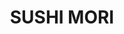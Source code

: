 ---
layout: place
title: SUSHI MORI
permalink: /california/santa-cruz/sushi-mori.html
stateAbbr: CA
stateName: California
cityName: Santa Cruz
seo:
  type: restaurant
  links: https://www.sushimorisantacruz.com/
place_id: ChIJBQEsGsNBjoARyz07FQkOgFw
photos:
  - name: >-
      places/ChIJBQEsGsNBjoARyz07FQkOgFw/photos/AeeoHcLRZFZFiu2jDitF2z6XehYsGDLWG9LwOPboGFjVohx3ADLbXkqPBqd4P6wT7a1Nu4zuQ3R4QPybvlMF3VTx3StUIUxf3lpZi3IsbevZKqepH_OXFZL9iOGBeQ55cXM3O0YaETG2B0apbiFOYoNwCePuVTaqPKO8gTc2XBtltlUl1pqWHYQnpl--ZC6q4qWeMBWbNDeF4KQp_0NqH3C5W1biuw8vFexKo6_usAPkvAQY0I4zUNuZN_ga61jpmdDdQq--1nDFVaP3fP4aerDp2CS-Y4WxiwAW05Dy9pBHBWAjaX9mek0kDv99t2bSUAoUgPncpSt3lth8Wj44ulU-4zL1fy1m6cJYxTGCmOYxUQbAqJQkqIrnXxSX5p7mRU3W_8b7vUa7GC7lQiSCRIqrctbxpyeyl9_z_yztsJrnbcCTk7A
    widthPx: 3000
    heightPx: 2916
    authorAttributions:
      - displayName: Amir Ahmed Asif
        uri: https://maps.google.com/maps/contrib/117597793051200825990
        photoUri: >-
          https://lh3.googleusercontent.com/a-/ALV-UjVDD6LrYHpMQShFZTwm1zdKw01hDzWn_VvckpRf0adeiPr0f4rFow=s100-p-k-no-mo
    flagContentUri: >-
      https://www.google.com/local/imagery/report/?cb_client=maps_api_places.places_api&image_key=!1e10!2sCIHM0ogKEICAgICJqPSPwwE&hl=en-US
    googleMapsUri: >-
      https://www.google.com/maps/place//data=!3m4!1e2!3m2!1sCIHM0ogKEICAgICJqPSPwwE!2e10!4m2!3m1!1s0x808e41c31a2c0105:0x5c800e09153b3dcb
  - name: >-
      places/ChIJBQEsGsNBjoARyz07FQkOgFw/photos/AeeoHcKwMhOiIdIfVkUXgvEw5KSfLYG_bdTr4Jrrfzuw10DZwfnwe9eM2OQ2clIGdMxwUbD-ljJnUHPCIPi6U3mhz5CFF61IYbTvrBwFsebM5S-dM8vKNxHim2jXL9rLP3PlSnxahpSZjZEJsmrJNn0J1mVH3K7CFiIjQvhKYy1XuYXsTarI5ZGGmJ5rlYqwtZzZVi_5Fe8UpK6_g9t6E6JwuJMywFJzZ6Sos-jbJKjnTI5TSM49vbPSRG-7sUkAKGl3tYoBXvUv9PHa4ObNrsolR7LTPQhCxs6TeH7DAh0UzCu7G0KUNIaKLCYCiiCeo9bItxIx4sjDAETaGiBihuCRxepqk6-WA8UYDQcT3fzgeXxbArM_ClteVq44wrwSnzkmAkZBphafXwyb9d1z5eMn2_EMvcvRwOer8fmyIgCJT5OJzQ
    widthPx: 3024
    heightPx: 4032
    authorAttributions:
      - displayName: Gustavo Gomes
        uri: https://maps.google.com/maps/contrib/117637917182868703268
        photoUri: >-
          https://lh3.googleusercontent.com/a/ACg8ocKbQjM6h1N3n2RubfkZIzdK55Q2fKllf_YkTMcVIMoItmjC_A=s100-p-k-no-mo
    flagContentUri: >-
      https://www.google.com/local/imagery/report/?cb_client=maps_api_places.places_api&image_key=!1e10!2sCIHM0ogKEICAgMCIzLDTCg&hl=en-US
    googleMapsUri: >-
      https://www.google.com/maps/place//data=!3m4!1e2!3m2!1sCIHM0ogKEICAgMCIzLDTCg!2e10!4m2!3m1!1s0x808e41c31a2c0105:0x5c800e09153b3dcb
  - name: >-
      places/ChIJBQEsGsNBjoARyz07FQkOgFw/photos/AeeoHcIAaQB1Dwa_otsJvrFJ_FIcjzzIP7EsMtP_nkd9R0Mv3UpEb1s0LKKSq6Ihv0GxH3JZI-BhACVpcimGTmZl7VPJ16n7_oVCuA8BnfFnlWtOUIeITrMWe6oadlRbIXwEpiymrOO-YA9IXiDpnVIB4oqO-XItKexSnmwoCExiz3HhwTD365Zd3ihxOY5RVstJZb0MciQwIs_vB0l-usnMgLuX9NqUYARVGMiyYyQcNDU50QVlby2yqtJZOv8OGjZGUoT9m12BWLU5gKj2WebtfRkrUgfqtnP2VFSuyXerOcVUcPU8KoHDdXNOm1Kg3Npzfscysa8mhc437fZrNTin7v7GmpqJnOx_I9X9akSOHGMhfIS5W9J1tEch4nKl33pzIOFdj76blSDOEtF5Fr3q8WEMyoGljhUJlReKoITNj3kgLmE
    widthPx: 4032
    heightPx: 3024
    authorAttributions:
      - displayName: Peng Lin
        uri: https://maps.google.com/maps/contrib/113523651043475202124
        photoUri: >-
          https://lh3.googleusercontent.com/a-/ALV-UjU5gN47Gdm2lCEj54F3lSXnMjLtqfHKoy2HQva0_KFhc0hdMR8A=s100-p-k-no-mo
    flagContentUri: >-
      https://www.google.com/local/imagery/report/?cb_client=maps_api_places.places_api&image_key=!1e10!2sCIHM0ogKEICAgID7wfPntQE&hl=en-US
    googleMapsUri: >-
      https://www.google.com/maps/place//data=!3m4!1e2!3m2!1sCIHM0ogKEICAgID7wfPntQE!2e10!4m2!3m1!1s0x808e41c31a2c0105:0x5c800e09153b3dcb
  - name: >-
      places/ChIJBQEsGsNBjoARyz07FQkOgFw/photos/AeeoHcIHnExqhO9tgSihgPbRxDSVIxLBDPn5zIQ1r7kPVHcBaWVb2nYIXijOvv8WDu28SUETNXt511lhhm35Bgz2-iTvlotvu6r4qXkIVT8OKrj_jQlP5FGG-EKMC7dsLvL3NT5FCQjsMnnaCROmNoBO4TAZn_CPc7F5TxwBSf2GeCdUmcCYfChWPmuCwHWAiY7AkXil8MOjWQgplYqdJoabp4YUu4_If1N9eP-957Wyh7Yl4EuJUrFXlYWu8Mtr1n1UCquGh59YMVSfNchnMntOyWQodEhF9vxFXizm3iKZ1uMyDOYXE6csJkL25EiDCoNCCQkpa_Mcs0s15ZOiiw8aGpM0lSmggxGR9iuUa3ngoLTCZ8RJoSRj454hZO554JxyAAmg1iMoudqoEGIHn2VyNLCf7YJAKq0fWS4XvVlkd3ovYGbd
    widthPx: 3024
    heightPx: 4032
    authorAttributions:
      - displayName: Gustavo Gomes
        uri: https://maps.google.com/maps/contrib/117637917182868703268
        photoUri: >-
          https://lh3.googleusercontent.com/a/ACg8ocKbQjM6h1N3n2RubfkZIzdK55Q2fKllf_YkTMcVIMoItmjC_A=s100-p-k-no-mo
    flagContentUri: >-
      https://www.google.com/local/imagery/report/?cb_client=maps_api_places.places_api&image_key=!1e10!2sCIHM0ogKEICAgMCIzLDTigE&hl=en-US
    googleMapsUri: >-
      https://www.google.com/maps/place//data=!3m4!1e2!3m2!1sCIHM0ogKEICAgMCIzLDTigE!2e10!4m2!3m1!1s0x808e41c31a2c0105:0x5c800e09153b3dcb
  - name: >-
      places/ChIJBQEsGsNBjoARyz07FQkOgFw/photos/AeeoHcK8ZqJBlcs1uIzEz0q614gUhuK3U1OaWvniSPecRdlKFwfiCTTi42UerTCdIto3vSfiLBf_F5FdiBpMcaeC1ciCgZsLs7UIygvF8r7g6mRgZ3KHFueXNduXal-31DLDdzZzpQyUgI92yDkKOALEQZpuGwkEvj0zbPQIw5GtoYfqn8yE8xQ9c3R8vng1i2tmbg-CRbbKvhefLGF-xeC-96Z85n1puSftK6EWpjmxW6S5ZL5eKilFD7zCoxMaczeoU05Dj1ARbur4S1DjFYJp93bvJ03kbzLAR1QvD5JAvIPWJpxVDuuNQMMFi8uuAONx4p8s7E5hzZogE5A00TmV2wp73lpyq2yTjaVDptk7Dg1CAVPMPxrA08hiCNgStACUD6mT2p4NArqx4DShaXYQD34UG87ZcByheYZ00xDTgd6sJHBu
    widthPx: 3000
    heightPx: 4000
    authorAttributions:
      - displayName: Shazette Marineau
        uri: https://maps.google.com/maps/contrib/104876114946521119109
        photoUri: >-
          https://lh3.googleusercontent.com/a-/ALV-UjV2S6SmJJQbev18uQAax9YZ1Wp81_o2BlqdCa6kQ8wGixBR9BpA=s100-p-k-no-mo
    flagContentUri: >-
      https://www.google.com/local/imagery/report/?cb_client=maps_api_places.places_api&image_key=!1e10!2sCIHM0ogKEICAgMDg0eGPjAE&hl=en-US
    googleMapsUri: >-
      https://www.google.com/maps/place//data=!3m4!1e2!3m2!1sCIHM0ogKEICAgMDg0eGPjAE!2e10!4m2!3m1!1s0x808e41c31a2c0105:0x5c800e09153b3dcb
  - name: >-
      places/ChIJBQEsGsNBjoARyz07FQkOgFw/photos/AeeoHcLii6DPDK4TRFu0n8pSCXdqRrOBPyrsCEOVu4jGurzEMjlQ7OpfdF6e007gZ6Z7Tt7i5th4Lo6q-8zr4Xu1eMbOEr2Q-tttruv664o3LRSOc0l-08EEYlRXU2oFmulTHQF5i9j-3kihcejBRvD0lQ6OHGCl5Go83ChQp1XU6yL0EpbnAB8A9J6rd9lmUjG389KWoIQjAlqGPB58uNZWiRz3qvojVp2X0NgPVo9w50aeM9_y1sopNvLioZmEXy29Yshda7RQgta04h6b6WTJd5kZVo3jJ58LEjXye17n82Io_gbCDxYxgxgl1Hfje-C7mN6o_9jYYA2JO2goZ7HkiN5MK9RGpMyzJNolRqLoVQk1SldVZ1OsxP2OpRUc2Y0HQGRF0ysLk-5EaxFIYQsYvAati-WZloXHL2JbkHpN_LgRoPTX
    widthPx: 1920
    heightPx: 1080
    authorAttributions:
      - displayName: Shy DaMan (JWoods)
        uri: https://maps.google.com/maps/contrib/106868735567414958906
        photoUri: >-
          https://lh3.googleusercontent.com/a-/ALV-UjX4V0mLmpJmPQ8MQoMNJYplQi1DztgOIJwi5JloExeEaeXX8XA=s100-p-k-no-mo
    flagContentUri: >-
      https://www.google.com/local/imagery/report/?cb_client=maps_api_places.places_api&image_key=!1e10!2sCIHM0ogKEICAgICpmZ-QjwE&hl=en-US
    googleMapsUri: >-
      https://www.google.com/maps/place//data=!3m4!1e2!3m2!1sCIHM0ogKEICAgICpmZ-QjwE!2e10!4m2!3m1!1s0x808e41c31a2c0105:0x5c800e09153b3dcb
  - name: >-
      places/ChIJBQEsGsNBjoARyz07FQkOgFw/photos/AeeoHcIql7Zjg-3r2aU7YYhKYlUHylWJQ21MRGtOO_-WY2feENBEvYIEUEp5PGQv7Fnavl9lLewNVc1T-IMQYDOn_-Oxh5W6uApMEJJrPcLCXuY1TElOaXpieTfMMZVelji5rM_F3qaKhf3e3GDxXqAP5iWbjV2tdDpWB0tyTLHEc0tE_q6eQX07aOtjoiDKeRk81T1fzboAUhdILzl8oFaA4-l66byWR9TWJ4AyQ-N35RcEkifqJbXw0DzMB_ZGg_Lb5OGtKc5fiIOgl10sgR5h7bEgkMdAvO9B8oNTWAnPVc8_5A
    widthPx: 610
    heightPx: 300
    authorAttributions:
      - displayName: SUSHI MORI
        uri: https://maps.google.com/maps/contrib/103062624968309144158
        photoUri: >-
          https://lh3.googleusercontent.com/a/ACg8ocIPLtsWp3RUP2wJ07ITaBXixKtSHzBi7io8qpYefSMlk1RNRA=s100-p-k-no-mo
    flagContentUri: >-
      https://www.google.com/local/imagery/report/?cb_client=maps_api_places.places_api&image_key=!1e10!2sAF1QipP1hkOArMPRsT3gsx6CdLYJqAjvFqYpLcKTQTZO&hl=en-US
    googleMapsUri: >-
      https://www.google.com/maps/place//data=!3m4!1e2!3m2!1sAF1QipP1hkOArMPRsT3gsx6CdLYJqAjvFqYpLcKTQTZO!2e10!4m2!3m1!1s0x808e41c31a2c0105:0x5c800e09153b3dcb
  - name: >-
      places/ChIJBQEsGsNBjoARyz07FQkOgFw/photos/AeeoHcIaM-onEnqoEl5KC5z1vNpUhdIdsc6wabF_RS6_PTz3ZK_eOpndZr1bFsBA529zI3A2a7zsCyKKulPlx2K6aOxx_mrV-K3fnBxKIAHC8aBZSaa3CBHb9dO2Yyyh12-GReuPgx-2_7r-CCnf30bowdcy3MOcxwzHl3Fy80dHfi_BIhtj5fQ4sDPEKiL-pV4fP5mBjXd5iZGInhz1Nw0tDtcJSBmkr8sfjimNeLlhQs3yIXjMP0F6aIqbI1ks0LRX_qSRsKeikV8QMGvWKHnZvvS6clVvgobhxPMjB2hKr05HI19HpPQ8W71nML-b0OQc6cGxmeC0ykAsnL_5cILvP_LD8_AE3AVtN-I_SYj88wNjEvdPu1965MrsaG-ys_5FzFxSnsp5COJ4iZZYSYWzJW9kYS8frqz0eM5_wpbaHcgtl60
    widthPx: 4624
    heightPx: 3472
    authorAttributions:
      - displayName: Dennis Gravett
        uri: https://maps.google.com/maps/contrib/107572789439024083402
        photoUri: >-
          https://lh3.googleusercontent.com/a-/ALV-UjV4RoSlGwa4Om2LcAkV1MbNpobfpiJsOaJf1Kn3ps0mbR_enMQ=s100-p-k-no-mo
    flagContentUri: >-
      https://www.google.com/local/imagery/report/?cb_client=maps_api_places.places_api&image_key=!1e10!2sCIHM0ogKEICAgIDjnvPjsgE&hl=en-US
    googleMapsUri: >-
      https://www.google.com/maps/place//data=!3m4!1e2!3m2!1sCIHM0ogKEICAgIDjnvPjsgE!2e10!4m2!3m1!1s0x808e41c31a2c0105:0x5c800e09153b3dcb
  - name: >-
      places/ChIJBQEsGsNBjoARyz07FQkOgFw/photos/AeeoHcLoWIv5LdzzBhqPfcNkfGzVqJ2zfQJPskeZTpdzhjziF3aDTqbMdP9_yLSwEQQT4sbWzFOl_HmT1qCNsV66dqmUyoSKBDuoao6SpzM1PZe_-SzJUFLQ70ue_c0Vf8XalonhcZojNOXEk-wBnoXtnGWrWQ30A7sr4hZ_VRxsi36-vnRsEGzccWVNdqNdbXdPN-97xaGmsZwgUx5UD5RXH1p8SNqPbNVaqseSBS2iFAqnNblZ4nUs-G586Mc2AGKC9IVWJu21yzzXJCl_D1eYq_T3eDJlhlN3LbMDEn3B-p-Ed_kRkqkP-KoNg0ANe58IChiCtDRywo6v4BB9xCi9U116M_EPFc_y2ZB_ySjxdQjyCehbm8VaCLJRwR8MkQ5ReJ5njEZOVk4Cj1bpursWz6nT3xlPtINZM-9furvHfaKMHRa8
    widthPx: 3024
    heightPx: 4032
    authorAttributions:
      - displayName: Anónimo cela sabe
        uri: https://maps.google.com/maps/contrib/103079253096551262298
        photoUri: >-
          https://lh3.googleusercontent.com/a-/ALV-UjVg-bxz2Ta11Vd5uadnPZ0d6pGHgsZQt9GGwuHYP4JlnA1K3XKe=s100-p-k-no-mo
    flagContentUri: >-
      https://www.google.com/local/imagery/report/?cb_client=maps_api_places.places_api&image_key=!1e10!2sCIHM0ogKEICAgICh26qc8AE&hl=en-US
    googleMapsUri: >-
      https://www.google.com/maps/place//data=!3m4!1e2!3m2!1sCIHM0ogKEICAgICh26qc8AE!2e10!4m2!3m1!1s0x808e41c31a2c0105:0x5c800e09153b3dcb
  - name: >-
      places/ChIJBQEsGsNBjoARyz07FQkOgFw/photos/AeeoHcJYkHDsaFgndeTX4DdDBMPS_BH3Fg7HSfbwNNKGykJ7jj-RWg9lwaQ2XUxEL4dl4Reh5whGRlTDyL_MMHISnFNu74kiiS8T0dq-juhQ0G8cSYcTv2ZH5H8UmRLZMzgiBZgyTx8wvmvFgq78QGVtvvF4xnUAXk0j4n9Qgdp7ZiR3HpksCszM-GaEGx_NQTQBZrC1rTtjSzMq60xZ3HCIssuZFOaEskz04uEjyLN0ojlCiZQ3-qtHvfo8po3I-OgXXdCmy_j-gDANweODacLyZa0o_WOpGwzkKuAUnS3urrr33g
    widthPx: 2242
    heightPx: 3217
    authorAttributions:
      - displayName: SUSHI MORI
        uri: https://maps.google.com/maps/contrib/103062624968309144158
        photoUri: >-
          https://lh3.googleusercontent.com/a/ACg8ocIPLtsWp3RUP2wJ07ITaBXixKtSHzBi7io8qpYefSMlk1RNRA=s100-p-k-no-mo
    flagContentUri: >-
      https://www.google.com/local/imagery/report/?cb_client=maps_api_places.places_api&image_key=!1e10!2sAF1QipP30daI-35fME2FnCK8gGA_tmR3HH4qQriZB1uZ&hl=en-US
    googleMapsUri: >-
      https://www.google.com/maps/place//data=!3m4!1e2!3m2!1sAF1QipP30daI-35fME2FnCK8gGA_tmR3HH4qQriZB1uZ!2e10!4m2!3m1!1s0x808e41c31a2c0105:0x5c800e09153b3dcb
address: 429 Front St, Santa Cruz, CA 95060, USA
street: 429 Front St
city: Santa Cruz
state: CA
zip: '95060'
country: USA
neighborhood: null
latitude: '36.971545'
longitude: '-122.024448'
accessibility_options:
  wheelchairAccessibleParking: true
  wheelchairAccessibleEntrance: true
  wheelchairAccessibleRestroom: true
  wheelchairAccessibleSeating: true
business_status: OPERATIONAL
name: SUSHI MORI
google_maps_links:
  directionsUri: >-
    https://www.google.com/maps/dir//''/data=!4m7!4m6!1m1!4e2!1m2!1m1!1s0x808e41c31a2c0105:0x5c800e09153b3dcb!3e0
  placeUri: https://maps.google.com/?cid=6665342880682032587
  writeAReviewUri: >-
    https://www.google.com/maps/place//data=!4m3!3m2!1s0x808e41c31a2c0105:0x5c800e09153b3dcb!12e1
  reviewsUri: >-
    https://www.google.com/maps/place//data=!4m4!3m3!1s0x808e41c31a2c0105:0x5c800e09153b3dcb!9m1!1b1
  photosUri: >-
    https://www.google.com/maps/place//data=!4m3!3m2!1s0x808e41c31a2c0105:0x5c800e09153b3dcb!10e5
primary_type: Japanese Restaurant
opening_hours:
  openNow: true
  periods:
    - open:
        day: 0
        hour: 15
        minute: 0
      close:
        day: 0
        hour: 23
        minute: 0
    - open:
        day: 1
        hour: 15
        minute: 0
      close:
        day: 1
        hour: 23
        minute: 0
    - open:
        day: 2
        hour: 15
        minute: 0
      close:
        day: 2
        hour: 23
        minute: 0
    - open:
        day: 3
        hour: 15
        minute: 0
      close:
        day: 3
        hour: 23
        minute: 0
    - open:
        day: 4
        hour: 15
        minute: 0
      close:
        day: 4
        hour: 23
        minute: 0
    - open:
        day: 5
        hour: 15
        minute: 0
      close:
        day: 5
        hour: 23
        minute: 0
    - open:
        day: 6
        hour: 15
        minute: 0
      close:
        day: 6
        hour: 23
        minute: 0
  weekdayDescriptions:
    - 'Monday: 3:00 – 11:00 PM'
    - 'Tuesday: 3:00 – 11:00 PM'
    - 'Wednesday: 3:00 – 11:00 PM'
    - 'Thursday: 3:00 – 11:00 PM'
    - 'Friday: 3:00 – 11:00 PM'
    - 'Saturday: 3:00 – 11:00 PM'
    - 'Sunday: 3:00 – 11:00 PM'
  nextCloseTime: '2025-05-04T06:00:00Z'
secondary_opening_hours:
  regular:
    weekdayDescriptions: null
    type: null
  current:
    weekdayDescriptions: null
    type: null
phone: (831) 515-7075
price_level: PRICE_LEVEL_MODERATE
price_range: null
rating: '3.7'
rating_count: 87
website: https://www.sushimorisantacruz.com/
description: >-
  Discover SUSHI MORI in Santa Cruz, CA$$$SUSHI MORI in Santa Cruz, CA, stands
  out as a laid-back spot for enjoying fresh Japanese cuisine, particularly its
  all-you-can-eat sushi options that draw in locals and visitors alike. This
  restaurant boasts a wide array of rolls and dishes, complemented by a
  selection of beer and wine, making it a go-to choice for casual dining
  experiences. With accessibility features like wheelchair-friendly entrances
  and parking, it's designed to welcome everyone seeking quality sushi
  restaurants nearby. The evening hours provide a relaxed atmosphere perfect for
  groups or individuals exploring top-rated Japanese places in the area,
  ensuring a satisfying meal without the fuss.
generative_summary: >-
  Discover SUSHI MORI in Santa Cruz, CA$$$SUSHI MORI in Santa Cruz, CA, stands
  out as a laid-back spot for enjoying fresh Japanese cuisine, particularly its
  all-you-can-eat sushi options that draw in locals and visitors alike. This
  restaurant boasts a wide array of rolls and dishes, complemented by a
  selection of beer and wine, making it a go-to choice for casual dining
  experiences. With accessibility features like wheelchair-friendly entrances
  and parking, it's designed to welcome everyone seeking quality sushi
  restaurants nearby. The evening hours provide a relaxed atmosphere perfect for
  groups or individuals exploring top-rated Japanese places in the area,
  ensuring a satisfying meal without the fuss.
generative_disclosure: Summarized by AI using the Grok-3-Mini model.
reviews:
  - name: >-
      places/ChIJBQEsGsNBjoARyz07FQkOgFw/reviews/ChdDSUhNMG9nS0VJQ0FnTUNJekxEVHNnRRAB
    relativePublishTimeDescription: a month ago
    rating: 3
    text:
      text: >-
        The restaurant is in a busy street, with a few parking spots, but
        there’s public parking close by. The menu has the all you can eat
        option, and it was the one I’ve chosen. The first rolls were very good
        (crab, avocado, and tuna) but other one called “heart attack” had a huge
        pepper that was not eatable for me. The guioza and sushi’s were ok.
        Overall it’s a different style of Japanese, and I wouldn’t go  again.
      languageCode: en
    originalText:
      text: >-
        The restaurant is in a busy street, with a few parking spots, but
        there’s public parking close by. The menu has the all you can eat
        option, and it was the one I’ve chosen. The first rolls were very good
        (crab, avocado, and tuna) but other one called “heart attack” had a huge
        pepper that was not eatable for me. The guioza and sushi’s were ok.
        Overall it’s a different style of Japanese, and I wouldn’t go  again.
      languageCode: en
    authorAttribution:
      displayName: Gustavo Gomes
      uri: https://www.google.com/maps/contrib/117637917182868703268/reviews
      photoUri: >-
        https://lh3.googleusercontent.com/a/ACg8ocKbQjM6h1N3n2RubfkZIzdK55Q2fKllf_YkTMcVIMoItmjC_A=s128-c0x00000000-cc-rp-mo-ba4
    publishTime: '2025-03-30T22:15:15.324986Z'
    flagContentUri: >-
      https://www.google.com/local/review/rap/report?postId=ChdDSUhNMG9nS0VJQ0FnTUNJekxEVHNnRRAB&d=17924085&t=1
    googleMapsUri: >-
      https://www.google.com/maps/reviews/data=!4m6!14m5!1m4!2m3!1sChdDSUhNMG9nS0VJQ0FnTUNJekxEVHNnRRAB!2m1!1s0x808e41c31a2c0105:0x5c800e09153b3dcb
  - name: >-
      places/ChIJBQEsGsNBjoARyz07FQkOgFw/reviews/ChdDSUhNMG9nS0VJQ0FnSURYLUtyS3BnRRAB
    relativePublishTimeDescription: 6 months ago
    rating: 5
    text:
      text: >-
        I've been here a few times now. The all you can eat sushi is a good deal
        for $36 or so. Nice selection of appetizers, soup, rolls and sushi.
        Seems family run but that's good. Worth visiting for sure! You won't
        want to look at sushi for weeks! The gyozo is so fresh, the baked
        oysters are killer, and the Crazy boy (and crazy girl) rolls,
        firecracker roll and Aloha rolls are yummy.
      languageCode: en
    originalText:
      text: >-
        I've been here a few times now. The all you can eat sushi is a good deal
        for $36 or so. Nice selection of appetizers, soup, rolls and sushi.
        Seems family run but that's good. Worth visiting for sure! You won't
        want to look at sushi for weeks! The gyozo is so fresh, the baked
        oysters are killer, and the Crazy boy (and crazy girl) rolls,
        firecracker roll and Aloha rolls are yummy.
      languageCode: en
    authorAttribution:
      displayName: S. G.A.
      uri: https://www.google.com/maps/contrib/111386562462359263421/reviews
      photoUri: >-
        https://lh3.googleusercontent.com/a/ACg8ocJQlL3ND6nyOCdevOPw3DgLCfgCEVIAFopMcgKuifni5KgkPQ=s128-c0x00000000-cc-rp-mo-ba4
    publishTime: '2024-10-24T02:42:17.310960Z'
    flagContentUri: >-
      https://www.google.com/local/review/rap/report?postId=ChdDSUhNMG9nS0VJQ0FnSURYLUtyS3BnRRAB&d=17924085&t=1
    googleMapsUri: >-
      https://www.google.com/maps/reviews/data=!4m6!14m5!1m4!2m3!1sChdDSUhNMG9nS0VJQ0FnSURYLUtyS3BnRRAB!2m1!1s0x808e41c31a2c0105:0x5c800e09153b3dcb
  - name: >-
      places/ChIJBQEsGsNBjoARyz07FQkOgFw/reviews/ChZDSUhNMG9nS0VJQ0FnSUQ3MmNlOEVREAE
    relativePublishTimeDescription: 8 months ago
    rating: 2
    text:
      text: >-
        Do yourself a favor and steer clear of Sushi Mori! I honestly can't
        remember a worse restaurant experience — this place is a scam!


        I ordered 6 rolls as part of the all you can eat option – the first four
        came out ~20-30 minutes after ordering, but the last two took over 1.5
        hours. We kept checking in with the server, who promised us they were on
        the way. Another customer sat down, ordered, ate, paid, and left within
        the time we were waiting. We were one of only two tables at the time.


        The owner came in to check on us and was (apparently) shocked that we
        had waited so long – after she asked the chef to finish our order, one
        more roll came out. Finally we were ready to give up on the last roll so
        I asked to pay – I brought up the long wait and the chef said it was
        normal to wait up to two hours because orders are completed in the order
        they are received, which makes absolutely no sense because all six were
        received at once. I stepped outside to talk to the owner again, during
        which the server and chef started loudly talking about us while my
        girlfriend was still at the table.


        Honestly super bad vibes here - the chef was rude and the server was not
        helpful. Sushi itself was just okay, nothing special, and definitely not
        worth waiting 1.5 hours for. This restaurant is borderline fraudulent
        and dishonest. Steer clear!
      languageCode: en
    originalText:
      text: >-
        Do yourself a favor and steer clear of Sushi Mori! I honestly can't
        remember a worse restaurant experience — this place is a scam!


        I ordered 6 rolls as part of the all you can eat option – the first four
        came out ~20-30 minutes after ordering, but the last two took over 1.5
        hours. We kept checking in with the server, who promised us they were on
        the way. Another customer sat down, ordered, ate, paid, and left within
        the time we were waiting. We were one of only two tables at the time.


        The owner came in to check on us and was (apparently) shocked that we
        had waited so long – after she asked the chef to finish our order, one
        more roll came out. Finally we were ready to give up on the last roll so
        I asked to pay – I brought up the long wait and the chef said it was
        normal to wait up to two hours because orders are completed in the order
        they are received, which makes absolutely no sense because all six were
        received at once. I stepped outside to talk to the owner again, during
        which the server and chef started loudly talking about us while my
        girlfriend was still at the table.


        Honestly super bad vibes here - the chef was rude and the server was not
        helpful. Sushi itself was just okay, nothing special, and definitely not
        worth waiting 1.5 hours for. This restaurant is borderline fraudulent
        and dishonest. Steer clear!
      languageCode: en
    authorAttribution:
      displayName: Mickey Rush
      uri: https://www.google.com/maps/contrib/100588361275327490418/reviews
      photoUri: >-
        https://lh3.googleusercontent.com/a-/ALV-UjX3jLFWfu-Vzx2J0Ms16g7rxXbVDogFk4o7FUhBE1Crej4flzb6BQ=s128-c0x00000000-cc-rp-mo-ba4
    publishTime: '2024-08-28T03:18:21.955303Z'
    flagContentUri: >-
      https://www.google.com/local/review/rap/report?postId=ChZDSUhNMG9nS0VJQ0FnSUQ3MmNlOEVREAE&d=17924085&t=1
    googleMapsUri: >-
      https://www.google.com/maps/reviews/data=!4m6!14m5!1m4!2m3!1sChZDSUhNMG9nS0VJQ0FnSUQ3MmNlOEVREAE!2m1!1s0x808e41c31a2c0105:0x5c800e09153b3dcb
  - name: >-
      places/ChIJBQEsGsNBjoARyz07FQkOgFw/reviews/ChdDSUhNMG9nS0VJQ0FnTUNvcWVfVmxnRRAB
    relativePublishTimeDescription: 2 weeks ago
    rating: 5
    text:
      text: >-
        I live in NYC, and I acknowledge it’s skewed my view of food because of
        the amazing options we have. That being said, this place was great!!!


        I just flew in and needed a late food delivery, so I ordered SUSHI MORI
        to my hotel. The food was hot, tasty, and fresh (salad greens weren’t
        wilted at all and were actually crunchy!), and the portion size was
        excellent for the price. Not sure what the low rating’s about! 🤷‍♀️
      languageCode: en
    originalText:
      text: >-
        I live in NYC, and I acknowledge it’s skewed my view of food because of
        the amazing options we have. That being said, this place was great!!!


        I just flew in and needed a late food delivery, so I ordered SUSHI MORI
        to my hotel. The food was hot, tasty, and fresh (salad greens weren’t
        wilted at all and were actually crunchy!), and the portion size was
        excellent for the price. Not sure what the low rating’s about! 🤷‍♀️
      languageCode: en
    authorAttribution:
      displayName: Kayla Bernardino
      uri: https://www.google.com/maps/contrib/107137398908888490699/reviews
      photoUri: >-
        https://lh3.googleusercontent.com/a-/ALV-UjVLCL4FAGUbKCk1pgdXn6VWdBY4uDXh8B5eZG35CcRsNawOclk=s128-c0x00000000-cc-rp-mo-ba4
    publishTime: '2025-04-18T05:56:01.652876Z'
    flagContentUri: >-
      https://www.google.com/local/review/rap/report?postId=ChdDSUhNMG9nS0VJQ0FnTUNvcWVfVmxnRRAB&d=17924085&t=1
    googleMapsUri: >-
      https://www.google.com/maps/reviews/data=!4m6!14m5!1m4!2m3!1sChdDSUhNMG9nS0VJQ0FnTUNvcWVfVmxnRRAB!2m1!1s0x808e41c31a2c0105:0x5c800e09153b3dcb
  - name: >-
      places/ChIJBQEsGsNBjoARyz07FQkOgFw/reviews/ChZDSUhNMG9nS0VJQ0FnSURqbnZQakVnEAE
    relativePublishTimeDescription: a year ago
    rating: 5
    text:
      text: >-
        AYCE option for $35. Good value if you like to eat a variety of sushi.
        I'm not a sushi expert or snob but it was all delicious, fresh and
        prepared quickly. Granted, it was not very busy when I was there but the
        staff was friendly and very attentive. I would definitely recommend and
        I will go back.
      languageCode: en
    originalText:
      text: >-
        AYCE option for $35. Good value if you like to eat a variety of sushi.
        I'm not a sushi expert or snob but it was all delicious, fresh and
        prepared quickly. Granted, it was not very busy when I was there but the
        staff was friendly and very attentive. I would definitely recommend and
        I will go back.
      languageCode: en
    authorAttribution:
      displayName: Dennis Gravett
      uri: https://www.google.com/maps/contrib/107572789439024083402/reviews
      photoUri: >-
        https://lh3.googleusercontent.com/a-/ALV-UjV4RoSlGwa4Om2LcAkV1MbNpobfpiJsOaJf1Kn3ps0mbR_enMQ=s128-c0x00000000-cc-rp-mo-ba5
    publishTime: '2024-05-03T14:56:45.237213Z'
    flagContentUri: >-
      https://www.google.com/local/review/rap/report?postId=ChZDSUhNMG9nS0VJQ0FnSURqbnZQakVnEAE&d=17924085&t=1
    googleMapsUri: >-
      https://www.google.com/maps/reviews/data=!4m6!14m5!1m4!2m3!1sChZDSUhNMG9nS0VJQ0FnSURqbnZQakVnEAE!2m1!1s0x808e41c31a2c0105:0x5c800e09153b3dcb
review_summary: >-
  Insights from Recent Reviews$$$Folks who visit this sushi spot often highlight
  the great value of the all-you-can-eat menu, praising the fresh rolls, tasty
  appetizers, and variety that keep things exciting for sushi enthusiasts. While
  some mention occasional waits during busier times, the overall vibe remains
  welcoming with friendly service that makes up for it. Customers appreciate the
  generous portions and flavorful options like baked oysters and specialty
  rolls, which add to the fun of discovering new favorites. If you're on the
  hunt for reliable sushi places near you, this location delivers a solid
  experience that's worth trying, blending affordability with enjoyable flavors
  to leave you satisfied.
review_disclosure: Summarized by AI using the Grok-3-Mini model.
parking_options:
  freeParkingLot: true
  freeStreetParking: true
  paidStreetParking: true
payment_options:
  acceptsCreditCards: true
  acceptsDebitCards: true
  acceptsCashOnly: false
  acceptsNfc: true
allow_dogs: null
curbside_pickup: null
delivery: true
dine_in: true
good_for_children: null
good_for_groups: null
good_for_sports: true
live_music: false
menu_for_children: null
outdoor_seating: null
reservable: true
restroom: true
serves_beer: true
serves_breakfast: null
serves_brunch: false
serves_cocktails: null
serves_coffee: null
serves_dinner: true
serves_dessert: true
serves_lunch: true
serves_vegetarian_food: null
serves_wine: true
takeout: true
update_category: atmosphere
places_description: null

---